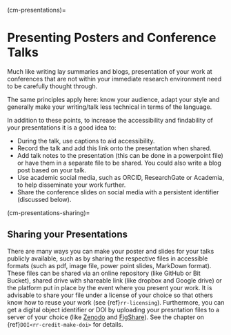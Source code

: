 (cm-presentations)=
# Presenting Posters and Conference Talks

Much like writing lay summaries and blogs, presentation of your work at conferences that are not within your immediate research environment need to be carefully thought through.

The same principles apply here: know your audience, adapt your style and generally make your writing/talk less technical in terms of the language.

In addition to these points, to increase the accessibility and findability of your presentations it is a good idea to:
* During the talk, use captions to aid accessibility.
* Record the talk and add this link onto the presentation when shared.
* Add talk notes to the presentation (this can be done in a powerpoint file) or have them in a separate file to be shared.
You could also write a blog post based on your talk.
* Use academic social media, such as ORCID, ResearchGate or Academia, to help disseminate your work further.
* Share the conference slides on social media with a persistent identifier (discussed below).

(cm-presentations-sharing)=
## Sharing your Presentations

There are many ways you can make your poster and slides for your talks publicly available, such as by sharing the respective files in accessible formats (such as pdf, image file, power point slides, MarkDown format).
These files can be shared via an online repository (like GitHub or Bit Bucket), shared drive with shareable link (like dropbox and Google drive) or the platform put in place by the event where you present your work.
It is advisable to share your file under a license of your choice so that others know how to reuse your work (see {ref}`rr-licensing`).
Furthermore, you can get a digital object identifier or DOI by uploading  your presntation files to a server of your choice (like [Zenodo](https://zenodo.org/) and [FigShare](https://figshare.com/)).
See the chapter on {ref}`DOI<rr-credit-make-doi>` for details.
